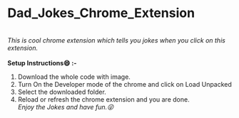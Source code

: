 # Dad_Jokes_Chrome_Extension
<br><i>This is cool chrome extension which tells you jokes when you click on this extension.</i>
<br><br>
<b>Setup Instructions:smile: :-</b>
1. Download the whole code with image.<br>
2. Turn On the Developer mode of the chrome and click on Load Unpacked
3. Select the downloaded folder.
4. Reload or refresh the chrome extension and you are done.<br>
<i>Enjoy the Jokes and have fun.:stuck_out_tongue_winking_eye:</i>
